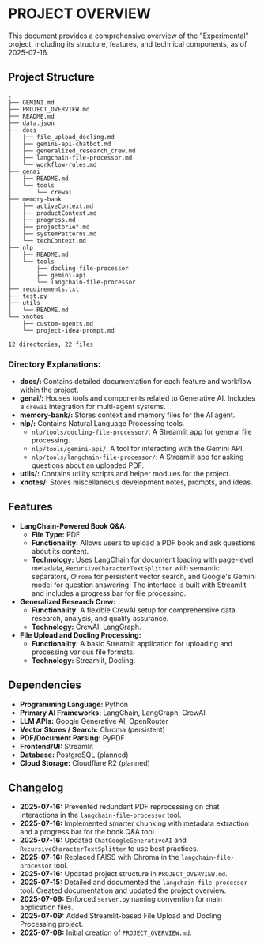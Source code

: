 # PROJECT OVERVIEW

This document provides a comprehensive overview of the "Experimental" project, including its structure, features, and technical components, as of 2025-07-16.

## Project Structure
```
.
├── GEMINI.md
├── PROJECT_OVERVIEW.md
├── README.md
├── data.json
├── docs
│   ├── file_upload_docling.md
│   ├── gemini-api-chatbot.md
│   ├── generalized_research_crew.md
│   ├── langchain-file-processor.md
│   └── workflow-rules.md
├── genai
│   ├── README.md
│   └── tools
│       └── crewai
├── memory-bank
│   ├── activeContext.md
│   ├── productContext.md
│   ├── progress.md
│   ├── projectbrief.md
│   ├── systemPatterns.md
│   └── techContext.md
├── nlp
│   ├── README.md
│   └── tools
│       ├── docling-file-processor
│       ├── gemini-api
│       └── langchain-file-processor
├── requirements.txt
├── test.py
├── utils
│   └── README.md
└── xnotes
    ├── custom-agents.md
    └── project-idea-prompt.md

12 directories, 22 files
```

### Directory Explanations:

-   **docs/:** Contains detailed documentation for each feature and workflow within the project.
-   **genai/:** Houses tools and components related to Generative AI. Includes a `crewai` integration for multi-agent systems.
-   **memory-bank/:** Stores context and memory files for the AI agent.
-   **nlp/:** Contains Natural Language Processing tools.
    -   `nlp/tools/docling-file-processor/`: A Streamlit app for general file processing.
    -   `nlp/tools/gemini-api/`: A tool for interacting with the Gemini API.
    -   `nlp/tools/langchain-file-processor/`: A Streamlit app for asking questions about an uploaded PDF.
-   **utils/:** Contains utility scripts and helper modules for the project.
-   **xnotes/:** Stores miscellaneous development notes, prompts, and ideas.

## Features

*   **LangChain-Powered Book Q&A:**
    *   **File Type:** PDF
    *   **Functionality:** Allows users to upload a PDF book and ask questions about its content.
    *   **Technology:** Uses LangChain for document loading with page-level metadata, `RecursiveCharacterTextSplitter` with semantic separators, `Chroma` for persistent vector search, and Google's Gemini model for question answering. The interface is built with Streamlit and includes a progress bar for file processing.
*   **Generalized Research Crew:**
    *   **Functionality:** A flexible CrewAI setup for comprehensive data research, analysis, and quality assurance.
    *   **Technology:** CrewAI, LangGraph.
*   **File Upload and Docling Processing:**
    *   **Functionality:** A basic Streamlit application for uploading and processing various file formats.
    *   **Technology:** Streamlit, Docling.

## Dependencies

*   **Programming Language:** Python
*   **Primary AI Frameworks:** LangChain, LangGraph, CrewAI
*   **LLM APIs:** Google Generative AI, OpenRouter
*   **Vector Stores / Search:** Chroma (persistent)
*   **PDF/Document Parsing:** PyPDF
*   **Frontend/UI:** Streamlit
*   **Database:** PostgreSQL (planned)
*   **Cloud Storage:** Cloudflare R2 (planned)

## Changelog

*   **2025-07-16:** Prevented redundant PDF reprocessing on chat interactions in the `langchain-file-processor` tool.
*   **2025-07-16:** Implemented smarter chunking with metadata extraction and a progress bar for the book Q&A tool.
*   **2025-07-16:** Updated `ChatGoogleGenerativeAI` and `RecursiveCharacterTextSplitter` to use best practices.
*   **2025-07-16:** Replaced FAISS with Chroma in the `langchain-file-processor` tool.
*   **2025-07-16:** Updated project structure in `PROJECT_OVERVIEW.md`.
*   **2025-07-15:** Detailed and documented the `langchain-file-processor` tool. Created documentation and updated the project overview.
*   **2025-07-09:** Enforced `server.py` naming convention for main application files.
*   **2025-07-09:** Added Streamlit-based File Upload and Docling Processing project.
*   **2025-07-08:** Initial creation of `PROJECT_OVERVIEW.md`.